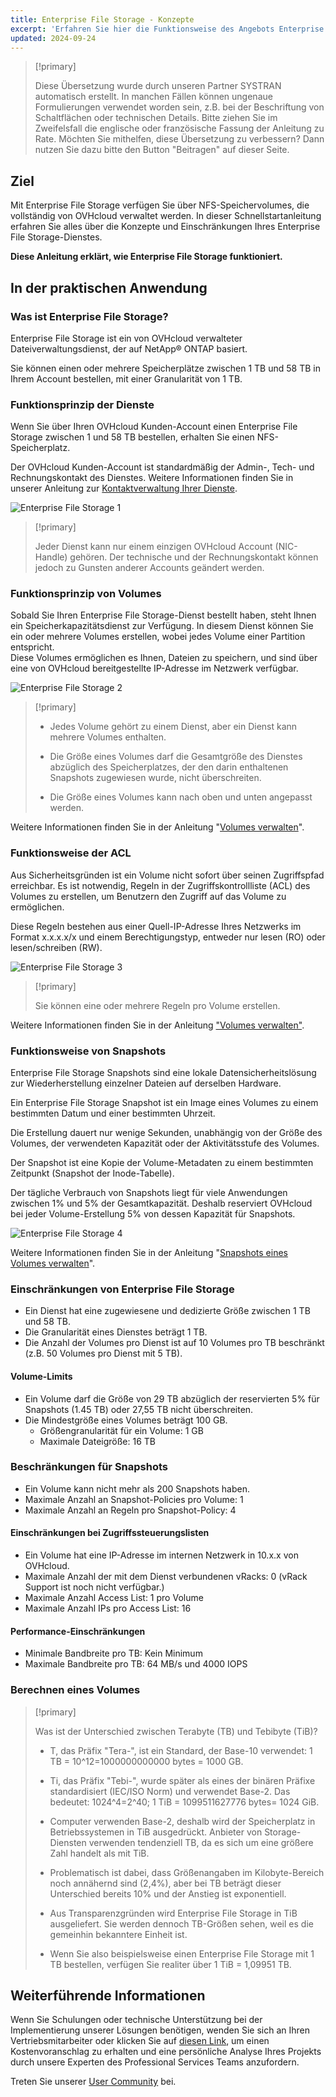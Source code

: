 ```yaml
---
title: Enterprise File Storage - Konzepte
excerpt: 'Erfahren Sie hier die Funktionsweise des Angebots Enterprise File Storage'
updated: 2024-09-24
---
```


> [!primary]
>
> Diese Übersetzung wurde durch unseren Partner SYSTRAN automatisch erstellt. In manchen Fällen können ungenaue Formulierungen verwendet worden sein, z.B. bei der Beschriftung von Schaltflächen oder technischen Details. Bitte ziehen Sie im Zweifelsfall die englische oder französische Fassung der Anleitung zu Rate. Möchten Sie mithelfen, diese Übersetzung zu verbessern? Dann nutzen Sie dazu bitte den Button "Beitragen" auf dieser Seite.
>

## Ziel

Mit Enterprise File Storage verfügen Sie über NFS-Speichervolumes, die vollständig von OVHcloud verwaltet werden. In dieser Schnellstartanleitung erfahren Sie alles über die Konzepte und Einschränkungen Ihres Enterprise File Storage-Dienstes.

**Diese Anleitung erklärt, wie Enterprise File Storage funktioniert.**

## In der praktischen Anwendung

### Was ist Enterprise File Storage?

Enterprise File Storage ist ein von OVHcloud verwalteter Dateiverwaltungsdienst, der auf NetApp&#174; ONTAP basiert.

Sie können einen oder mehrere Speicherplätze zwischen 1 TB und 58 TB in Ihrem Account bestellen, mit einer Granularität von 1 TB.

### Funktionsprinzip der Dienste

Wenn Sie über Ihren OVHcloud Kunden-Account einen Enterprise File Storage zwischen 1 und 58 TB bestellen, erhalten Sie einen NFS-Speicherplatz.

Der OVHcloud Kunden-Account ist standardmäßig der Admin-, Tech- und Rechnungskontakt des Dienstes. Weitere Informationen finden Sie in unserer Anleitung zur [Kontaktverwaltung Ihrer Dienste](/pages/account_and_service_management/account_information/managing_contacts).

![Enterprise File Storage 1](images/NetApp_Concept_1.png)

> [!primary]
>
> Jeder Dienst kann nur einem einzigen OVHcloud Account (NIC-Handle) gehören. Der technische und der Rechnungskontakt können jedoch zu Gunsten anderer Accounts geändert werden.
>

### Funktionsprinzip von Volumes

Sobald Sie Ihren Enterprise File Storage-Dienst bestellt haben, steht Ihnen ein Speicherkapazitätsdienst zur Verfügung. In diesem Dienst können Sie ein oder mehrere Volumes erstellen, wobei jedes Volume einer Partition entspricht.
<br>Diese Volumes ermöglichen es Ihnen, Dateien zu speichern, und sind über eine von OVHcloud bereitgestellte IP-Adresse im Netzwerk verfügbar.

![Enterprise File Storage 2](images/NetApp_Concept_2.png)

> [!primary]
>
> - Jedes Volume gehört zu einem Dienst, aber ein Dienst kann mehrere Volumes enthalten.
>
> - Die Größe eines Volumes darf die Gesamtgröße des Dienstes abzüglich des Speicherplatzes, der den darin enthaltenen Snapshots zugewiesen wurde, nicht überschreiten.
>
> - Die Größe eines Volumes kann nach oben und unten angepasst werden.
>

Weitere Informationen finden Sie in der Anleitung "[Volumes verwalten](/pages/storage_and_backup/file_storage/enterprise_file_storage/netapp_volumes)".

### Funktionsweise der ACL

Aus Sicherheitsgründen ist ein Volume nicht sofort über seinen Zugriffspfad erreichbar. Es ist notwendig, Regeln in der Zugriffskontrollliste (ACL) des Volumes zu erstellen, um Benutzern den Zugriff auf das Volume zu ermöglichen.

Diese Regeln bestehen aus einer Quell-IP-Adresse Ihres Netzwerks im Format x.x.x.x/x und einem Berechtigungstyp, entweder nur lesen (RO) oder lesen/schreiben (RW).

![Enterprise File Storage 3](images/NetApp_Concept_3.png)

> [!primary]
>
> Sie können eine oder mehrere Regeln pro Volume erstellen.
>

Weitere Informationen finden Sie in der Anleitung ["Volumes verwalten"](/pages/storage_and_backup/file_storage/enterprise_file_storage/netapp_volume_acl).

### Funktionsweise von Snapshots

Enterprise File Storage Snapshots sind eine lokale Datensicherheitslösung zur Wiederherstellung einzelner Dateien auf derselben Hardware.

Ein Enterprise File Storage Snapshot ist ein Image eines Volumes zu einem bestimmten Datum und einer bestimmten Uhrzeit.

Die Erstellung dauert nur wenige Sekunden, unabhängig von der Größe des Volumes, der verwendeten Kapazität oder der Aktivitätsstufe des Volumes.

Der Snapshot ist eine Kopie der Volume-Metadaten zu einem bestimmten Zeitpunkt (Snapshot der Inode-Tabelle).

Der tägliche Verbrauch von Snapshots liegt für viele Anwendungen zwischen 1% und 5% der Gesamtkapazität. Deshalb reserviert OVHcloud bei jeder Volume-Erstellung 5% von dessen Kapazität für Snapshots.

![Enterprise File Storage 4](images/NetApp_Concept_4.png)

Weitere Informationen finden Sie in der Anleitung "[Snapshots eines Volumes verwalten](/pages/storage_and_backup/file_storage/enterprise_file_storage/netapp_volume_snapshots)".

### Einschränkungen von Enterprise File Storage

- Ein Dienst hat eine zugewiesene und dedizierte Größe zwischen 1 TB und 58 TB.
- Die Granularität eines Dienstes beträgt 1 TB.
- Die Anzahl der Volumes pro Dienst ist auf 10 Volumes pro TB beschränkt (z.B. 50 Volumes pro Dienst mit 5 TB).

#### Volume-Limits

- Ein Volume darf die Größe von 29 TB abzüglich der reservierten 5% für Snapshots (1.45 TB) oder 27,55 TB nicht überschreiten.
- Die Mindestgröße eines Volumes beträgt 100 GB.
    - Größengranularität für ein Volume: 1 GB
    - Maximale Dateigröße: 16 TB

### Beschränkungen für Snapshots

- Ein Volume kann nicht mehr als 200 Snapshots haben.
- Maximale Anzahl an Snapshot-Policies pro Volume: 1
- Maximale Anzahl an Regeln pro Snapshot-Policy: 4

#### Einschränkungen bei Zugriffssteuerungslisten

- Ein Volume hat eine IP-Adresse im internen Netzwerk in 10.x.x von OVHcloud.
- Maximale Anzahl der mit dem Dienst verbundenen vRacks: 0 (vRack Support ist noch nicht verfügbar.)
- Maximale Anzahl Access List: 1 pro Volume
- Maximale Anzahl IPs pro Access List: 16

#### Performance-Einschränkungen

- Minimale Bandbreite pro TB: Kein Minimum
- Maximale Bandbreite pro TB: 64 MB/s und 4000 IOPS

### Berechnen eines Volumes

> [!primary]
>
> Was ist der Unterschied zwischen Terabyte (TB) und Tebibyte (TiB)?
>
> - T, das Präfix "Tera-", ist ein Standard, der Base-10 verwendet: 1 TB = 10^12=1000000000000 bytes = 1000 GB.
>
> - Ti, das Präfix "Tebi-", wurde später als eines der binären Präfixe standardisiert (IEC/ISO Norm) und verwendet Base-2. Das bedeutet: 1024^4=2^40; 1 TiB = 1099511627776 bytes= 1024 GiB.
>
> - Computer verwenden Base-2, deshalb wird der Speicherplatz in Betriebssystemen in TiB ausgedrückt. Anbieter von Storage-Diensten verwenden tendenziell TB, da es sich um eine größere Zahl handelt als mit TiB.
>
> - Problematisch ist dabei, dass Größenangaben im Kilobyte-Bereich noch annähernd sind (2,4%), aber bei TB beträgt dieser Unterschied bereits 10% und der Anstieg ist exponentiell.
>
> - Aus Transparenzgründen wird Enterprise File Storage in TiB ausgeliefert. Sie werden dennoch TB-Größen sehen, weil es die gemeinhin bekanntere Einheit ist.
>
> - Wenn Sie also beispielsweise einen Enterprise File Storage mit 1 TB bestellen, verfügen Sie realiter über 1 TiB = 1,09951 TB.
>

## Weiterführende Informationen

Wenn Sie Schulungen oder technische Unterstützung bei der Implementierung unserer Lösungen benötigen, wenden Sie sich an Ihren Vertriebsmitarbeiter oder klicken Sie auf [diesen Link](/links/professional-services), um einen Kostenvoranschlag zu erhalten und eine persönliche Analyse Ihres Projekts durch unsere Experten des Professional Services Teams anzufordern.

Treten Sie unserer [User Community](/links/community) bei.
